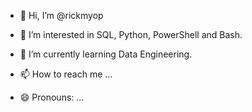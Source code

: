 - 👋 Hi, I’m @rickmyop
- 👀 I’m interested in SQL, Python, PowerShell and Bash.
- 🌱 I’m currently learning Data Engineering.

- 📫 How to reach me ...
- 😄 Pronouns: ...

<!---
rickmyop/rickmyop is a ✨ special ✨ repository because its `README.md` (this file) appears on your GitHub profile.
You can click the Preview link to take a look at your changes.
--->
